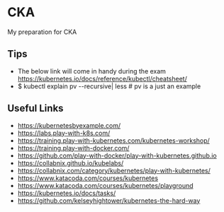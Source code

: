 # CKA
My preparation for CKA

## Tips
- The below link will come in handy during the exam </br> https://kubernetes.io/docs/reference/kubectl/cheatsheet/ 
- $ kubectl explain pv --recursive| less  # pv is a just an example

## Useful Links

- https://kubernetesbyexample.com/
- https://labs.play-with-k8s.com/
- https://training.play-with-kubernetes.com/kubernetes-workshop/
- https://training.play-with-docker.com/
- https://github.com/play-with-docker/play-with-kubernetes.github.io
- https://collabnix.github.io/kubelabs/
- https://collabnix.com/category/kubernetes/play-with-kubernetes/
- https://www.katacoda.com/courses/kubernetes
- https://www.katacoda.com/courses/kubernetes/playground
- https://kubernetes.io/docs/tasks/
- https://github.com/kelseyhightower/kubernetes-the-hard-way
